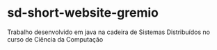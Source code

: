 # sd-short-website-gremio
Trabalho desenvolvido em java na cadeira de Sistemas Distribuídos no curso de Ciência da Computação
